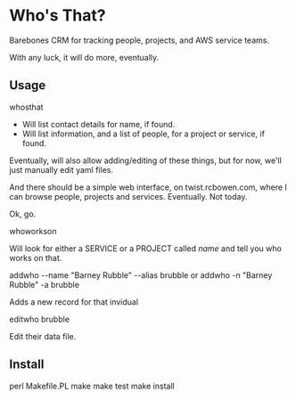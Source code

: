 # Who's That?

Barebones CRM for tracking people, projects, and AWS service teams.

With any luck, it will do more, eventually.

## Usage

whosthat <name>

* Will list contact details for name, if found.
* Will list information, and a list of people, for a project or service,
  if found.

Eventually, will also allow adding/editing of these things, but for now,
we'll just manually edit yaml files.

And there should be a simple web interface, on twist.rcbowen.com, where
I can browse people, projects and services. Eventually. Not today.

Ok, go.

whoworkson <name>

Will look for either a SERVICE or a PROJECT called *name* and tell you
who works on that.

addwho --name "Barney Rubble" --alias brubble
or
addwho -n "Barney Rubble" -a brubble

Adds a new record for that invidual

editwho brubble

Edit their data file.

## Install

perl Makefile.PL
make
make test
make install

